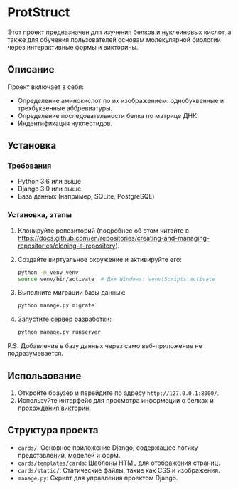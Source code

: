 # ProtStruct

Этот проект предназначен для изучения белков и нуклеиновых кислот, а также для обучения пользователей основам молекулярной биологии через интерактивные формы и викторины.

## Описание

Проект включает в себя:
- Определение аминокислот по их изображением: однобуквенные и трехбуквенные аббревиатуры.
- Определение последовательности белка по матрице ДНК.
- Индентификация нуклеотидов.

## Установка

### Требования

- Python 3.6 или выше
- Django 3.0 или выше
- База данных (например, SQLite, PostgreSQL)

### Установка, этапы

1. Клонируйте репозиторий (подробнее об этом читайте в https://docs.github.com/en/repositories/creating-and-managing-repositories/cloning-a-repository).

2. Создайте виртуальное окружение и активируйте его:

    ```bash
    python -m venv venv
    source venv/bin/activate  # Для Windows: venv\Scripts\activate
    ```
    
3. Выполните миграции базы данных:

    ```bash
    python manage.py migrate
    ```

4. Запустите сервер разработки:

    ```bash
    python manage.py runserver
    ```
P.S. Добавление в базу данных через само веб-приложение не подразумевается.
   
## Использование

1. Откройте браузер и перейдите по адресу `http://127.0.0.1:8000/`.
2. Используйте интерфейс для просмотра информации о белках и прохождения викторин.

## Структура проекта

- `cards/`: Основное приложение Django, содержащее логику представлений, моделей и форм.
- `cards/templates/cards`: Шаблоны HTML для отображения страниц.
- `cards/static/`: Статические файлы, такие как CSS и изображения.
- `manage.py`: Скрипт для управления проектом Django.

